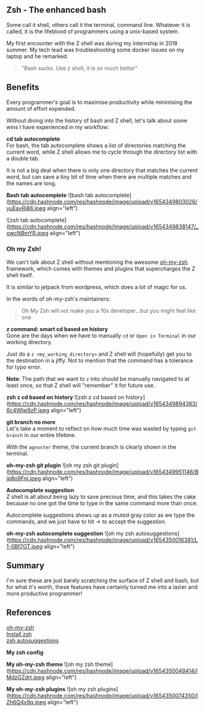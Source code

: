 ## Zsh - The enhanced bash

Some call it shell, others call it the terminal, command line. Whatever it is called, it is the lifeblood of programmers using a unix-based system.

My first encounter with the Z shell was during my internship in 2018 summer. My tech lead was troubleshooting some docker issues on my laptop and he remarked:

> "Bash sucks. Use z shell, it is so much better"

## Benefits

Every programmer's goal is to maximise productivity while minimising the amount of effort expended.

Without diving into the history of bash and Z shell, let's talk about some wins I have experienced in my workflow:

**cd tab autocomplete**  
For bash, the tab autocomplete shows a list of directories matching the current word, while Z shell allows me to cycle through the directory list with a double tab.

It is not a big deal when there is only one directory that matches the current word, but can save a tiny bit of time when there are multiple matches and the names are long.


**Bash tab autocomplete**
![bash tab autocomplete](https://cdn.hashnode.com/res/hashnode/image/upload/v1654349803026/yuEavRj86.jpeg align="left")


![zsh tab autocomplete](https://cdn.hashnode.com/res/hashnode/image/upload/v1654349838147/_owcNBmYR.jpeg align="left")

### Oh my Zsh!

We can't talk about Z shell without mentioning the awesome [oh-my-zsh](https://github.com/robbyrussell/oh-my-zsh) framework, which comes with themes and plugins that supercharges the Z shell itself.

It is similar to jetpack from wordpress, which does a lot of magic for us.

In the words of oh-my-zsh's maintainers:

> Oh My Zsh will not make you a 10x developer...but you might feel like one

**z command: smart cd based on history**  
Gone are the days when we have to manually `cd` or `Open in Terminal` in our working directory.

Just do a `z <my_working_directory>` and Z shell will (hopefully) get you to the destination in a jiffy. Not to mention that the command has a tolerance for typo error.

**Note**: The path that we want to `z` into should be manually navigated to at least once, so that Z shell will "remember" it for future use.


**zsh z cd based on history**
![zsh z cd based on history](https://cdn.hashnode.com/res/hashnode/image/upload/v1654349894363/6c4Wlw9zP.jpeg align="left")


**git branch no more**  
Let's take a moment to reflect on how much time was wasted by typing `git branch` in our entire lifetime.

With the `agnoster` theme, the current branch is clearly shown in the terminal.

**oh-my-zsh git plugin**
![oh my zsh git plugin](https://cdn.hashnode.com/res/hashnode/image/upload/v1654349951146/Bjp8o9Fnj.jpeg align="left")


**Autocomplete suggestion**  
Z shell is all about being lazy to save precious time, and this takes the cake because no one got the time to type in the same command more than once.

Autocomplete suggestions shows up as a muted gray color as we type the commands, and we just have to hit → to accept the suggestion.


**oh-my-zsh autocomplete suggestion**
![oh my zsh autosuggestions](https://cdn.hashnode.com/res/hashnode/image/upload/v1654350016381/L1-0Bf7GT.jpeg align="left")

## Summary

I'm sure these are just barely scratching the surface of Z shell and bash, but for what it's worth, these features have certainly turned me into a lazier and more productive programmer!

## References

[oh-my-zsh](https://github.com/robbyrussell/oh-my-zsh)  
[Install zsh](https://github.com/robbyrussell/oh-my-zsh/wiki/Installing-ZSH)  
[zsh autosuggestions](https://github.com/zsh-users/zsh-autosuggestions)

**My zsh config**


**My oh-my-zsh theme**
![oh my zsh theme](https://cdn.hashnode.com/res/hashnode/image/upload/v1654350048414/lMdzGZdrt.jpeg align="left")


**My oh-my-zsh plugins**
![oh my zsh plugins](https://cdn.hashnode.com/res/hashnode/image/upload/v1654350074350/lZh6Q4v9q.jpeg align="left")
